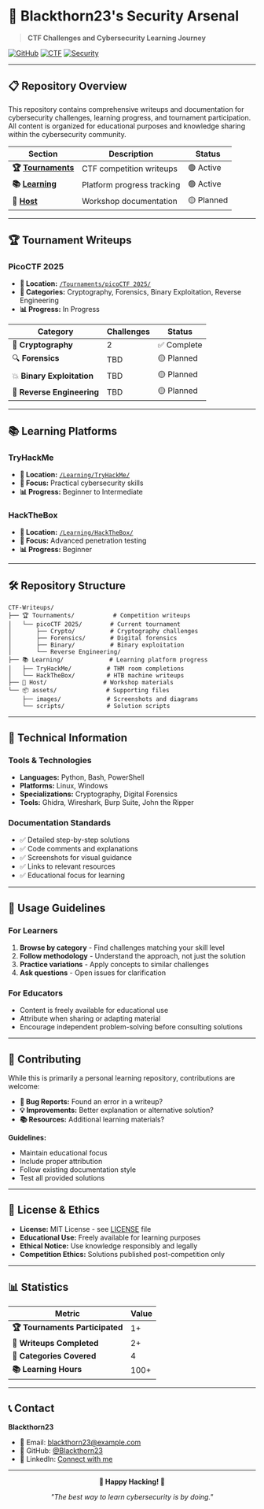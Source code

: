 # 🔐 Blackthorn23's Security Arsenal

> **CTF Challenges and Cybersecurity Learning Journey**

[![GitHub](https://img.shields.io/badge/GitHub-Blackthorn23-181717?style=for-the-badge&logo=github)](https://github.com/Blackthorn23)
[![CTF](https://img.shields.io/badge/CTF-Active%20Player-red?style=for-the-badge)](https://github.com/Blackthorn23/CTF-Writeups)
[![Security](https://img.shields.io/badge/Security-Learning-blue?style=for-the-badge)](https://github.com/Blackthorn23/CTF-Writeups)

---

## 📋 Repository Overview

This repository contains comprehensive writeups and documentation for cybersecurity challenges, learning progress, and tournament participation. All content is organized for educational purposes and knowledge sharing within the cybersecurity community.

| Section | Description | Status |
|---------|-------------|--------|
| **🏆 [Tournaments](./Tournaments/)** | CTF competition writeups | 🟢 Active |
| **📚 [Learning](./Learning/)** | Platform progress tracking | 🟢 Active |
| **🎯 [Host](./Host/)** | Workshop documentation | 🟡 Planned |

---

## 🏆 Tournament Writeups

### PicoCTF 2025
- **📁 Location:** [`/Tournaments/picoCTF 2025/`](./Tournaments/picoCTF%202025/)
- **🎯 Categories:** Cryptography, Forensics, Binary Exploitation, Reverse Engineering
- **📊 Progress:** In Progress

| Category | Challenges | Status |
|----------|------------|--------|
| 🔐 **Cryptography** | 2 | ✅ Complete |
| 🔍 **Forensics** | TBD | 🟡 Planned |
| 💥 **Binary Exploitation** | TBD | 🟡 Planned |
| 🔧 **Reverse Engineering** | TBD | 🟡 Planned |

---

## 📚 Learning Platforms

### TryHackMe
- **📁 Location:** [`/Learning/TryHackMe/`](./Learning/TryHackMe/)
- **🎯 Focus:** Practical cybersecurity skills
- **📊 Progress:** Beginner to Intermediate

### HackTheBox
- **📁 Location:** [`/Learning/HackTheBox/`](./Learning/HackTheBox/)
- **🎯 Focus:** Advanced penetration testing
- **📊 Progress:** Beginner

---

## 🛠️ Repository Structure

```
CTF-Writeups/
├── 🏆 Tournaments/           # Competition writeups
│   └── picoCTF 2025/        # Current tournament
│       ├── Crypto/          # Cryptography challenges
│       ├── Forensics/       # Digital forensics
│       ├── Binary/          # Binary exploitation
│       └── Reverse Engineering/
├── 📚 Learning/             # Learning platform progress
│   ├── TryHackMe/          # THM room completions
│   └── HackTheBox/         # HTB machine writeups
├── 🎯 Host/                # Workshop materials
└── 📦 assets/              # Supporting files
    ├── images/             # Screenshots and diagrams
    └── scripts/            # Solution scripts
```

---

## 🔧 Technical Information

### Tools & Technologies
- **Languages:** Python, Bash, PowerShell
- **Platforms:** Linux, Windows
- **Specializations:** Cryptography, Digital Forensics
- **Tools:** Ghidra, Wireshark, Burp Suite, John the Ripper

### Documentation Standards
- ✅ Detailed step-by-step solutions
- ✅ Code comments and explanations
- ✅ Screenshots for visual guidance
- ✅ Links to relevant resources
- ✅ Educational focus for learning

---

## 📖 Usage Guidelines

### For Learners
1. **Browse by category** - Find challenges matching your skill level
2. **Follow methodology** - Understand the approach, not just the solution
3. **Practice variations** - Apply concepts to similar challenges
4. **Ask questions** - Open issues for clarification

### For Educators
- Content is freely available for educational use
- Attribute when sharing or adapting material
- Encourage independent problem-solving before consulting solutions

---

## 🤝 Contributing

While this is primarily a personal learning repository, contributions are welcome:

- **🐛 Bug Reports:** Found an error in a writeup?
- **💡 Improvements:** Better explanation or alternative solution?
- **📚 Resources:** Additional learning materials?

**Guidelines:**
- Maintain educational focus
- Include proper attribution
- Follow existing documentation style
- Test all provided solutions

---

## 📜 License & Ethics

- **License:** MIT License - see [LICENSE](./LICENSE) file
- **Educational Use:** Freely available for learning purposes
- **Ethical Notice:** Use knowledge responsibly and legally
- **Competition Ethics:** Solutions published post-competition only

---

## 📊 Statistics

| Metric | Value |
|--------|-------|
| **🏆 Tournaments Participated** | 1+ |
| **📝 Writeups Completed** | 2+ |
| **🔧 Categories Covered** | 4 |
| **📚 Learning Hours** | 100+ |

---

## 📞 Contact

**Blackthorn23**
- 📧 Email: blackthorn23@example.com
- 🐙 GitHub: [@Blackthorn23](https://github.com/Blackthorn23)
- 💼 LinkedIn: [Connect with me](https://linkedin.com/in/your-linkedin-username)

---

<div align="center">

**🎯 Happy Hacking! 🎯**

*"The best way to learn cybersecurity is by doing."*

</div>
